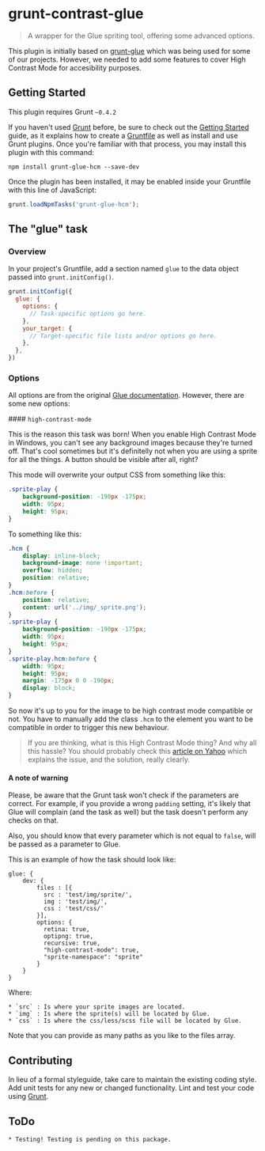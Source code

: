 # grunt-contrast-glue

> A wrapper for the Glue spriting tool, offering some advanced options.

This plugin is initially based on [grunt-glue](https://bitbucket.org/carkraus/grunt-glue) which was being used for some of our projects. However, we needed to add some features to cover High Contrast Mode
for accesibility purposes.

## Getting Started
This plugin requires Grunt `~0.4.2`

If you haven't used [Grunt](http://gruntjs.com/) before, be sure to check out the [Getting Started](http://gruntjs.com/getting-started) guide, as it explains how to create a [Gruntfile](http://gruntjs.com/sample-gruntfile) as well as install and use Grunt plugins. Once you're familiar with that process, you may install this plugin with this command:

```shell
npm install grunt-glue-hcm --save-dev
```

Once the plugin has been installed, it may be enabled inside your Gruntfile with this line of JavaScript:

```js
grunt.loadNpmTasks('grunt-glue-hcm');
```

## The "glue" task

### Overview
In your project's Gruntfile, add a section named `glue` to the data object passed into `grunt.initConfig()`.

```js
grunt.initConfig({
  glue: {
    options: {
      // Task-specific options go here.
    },
    your_target: {
      // Target-specific file lists and/or options go here.
    },
  },
})
```

### Options

All options are from the original [Glue documentation](http://glue.readthedocs.org/en/latest/options.html). However, there are some new options:

#### `high-contrast-mode`

This is the reason this task was born! When you enable High Contrast Mode in Windows, you can't see any background images because they're turned off. That's cool sometimes but it's definitelly not
when you are using a sprite for all the things. A button should be visible after all, right?

This mode will overwrite your output CSS from something like this:

````css
.sprite-play {
	background-position: -190px -175px;
	width: 95px;
	height: 95px;
}
````

To something like this:

````css
.hcm {
	display: inline-block;
	background-image: none !important;
	overflow: hidden;
	position: relative;
}
.hcm:before {
	position: relative;
	content: url('../img/_sprite.png');
}
.sprite-play {
	background-position: -190px -175px;
	width: 95px;
	height: 95px;
}
.sprite-play.hcm:before {
	width: 95px;
	height: 95px;
	margin: -175px 0 0 -190px;
	display: block;
}
````

So now it's up to you for the image to be high contrast mode compatible or not. You have to manually add the class `.hcm` to the element you want to be compatible in order to trigger
this new behaviour.

> If you are thinking, what is this High Contrast Mode thing? And why all this hassle? You should probably check this [article on Yahoo](http://yaccessibilityblog.com/library/tag/sprite) which explains the issue,
and the solution, really clearly.

#### A note of warning

Please, be aware that the Grunt task won't check if the parameters are correct. For example, if you provide a wrong `padding` setting, it's likely that Glue will complain (and the task as well)
but the task doesn't perform any checks on that.

Also, you should know that every parameter which is not equal to `false`, will be passed as a parameter to Glue.

This is an example of how the task should look like:

````
glue: {
    dev: {
        files : [{
          src : 'test/img/sprite/',
          img : 'test/img/',
          css : 'test/css/'
        }],
        options: {
          retina: true,
          optipng: true,
          recursive: true,
          "high-contrast-mode": true,
          "sprite-namespace": "sprite"
        }
    }
}
````

Where:

    * `src` : Is where your sprite images are located.
    * `img` : Is where the sprite(s) will be located by Glue.
    * `css` : Is where the css/less/scss file will be located by Glue.

Note that you can provide as many paths as you like to the files array.

## Contributing
In lieu of a formal styleguide, take care to maintain the existing coding style. Add unit tests for any new or changed functionality. Lint and test your code using [Grunt](http://gruntjs.com/).

## ToDo

    * Testing! Testing is pending on this package.